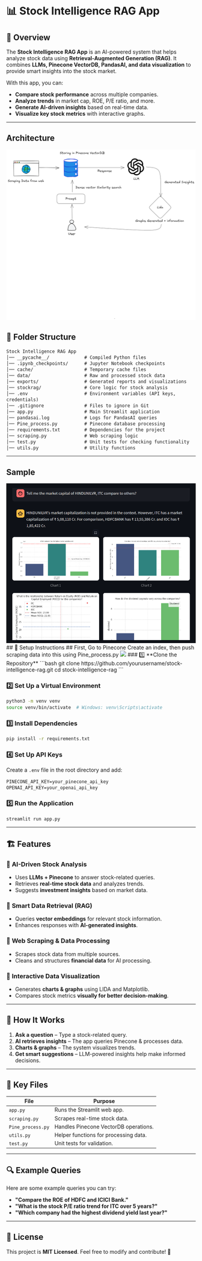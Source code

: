 # 📊 Stock Intelligence RAG App

## 🚀 Overview

The **Stock Intelligence RAG App** is an AI-powered system that helps analyze stock data using **Retrieval-Augmented Generation (RAG)**. It combines **LLMs, Pinecone VectorDB, PandasAI, and data visualization** to provide smart insights into the stock market.

With this app, you can:
- **Compare stock performance** across multiple companies.
- **Analyze trends** in market cap, ROE, P/E ratio, and more.
- **Generate AI-driven insights** based on real-time data.
- **Visualize key stock metrics** with interactive graphs.

---

## Architecture
<img src="img/im.png">

## 📂 Folder Structure

```
Stock Intelligence RAG App
│── __pycache__/             # Compiled Python files
│── .ipynb_checkpoints/      # Jupyter Notebook checkpoints
│── cache/                   # Temporary cache files
│── data/                    # Raw and processed stock data
│── exports/                 # Generated reports and visualizations
│── stockrag/                # Core logic for stock analysis
│── .env                     # Environment variables (API keys, credentials)
│── .gitignore               # Files to ignore in Git
│── app.py                   # Main Streamlit application
│── pandasai.log             # Logs for PandasAI queries
│── Pine_process.py          # Pinecone database processing
│── requirements.txt         # Dependencies for the project
│── scraping.py              # Web scraping logic
│── test.py                  # Unit tests for checking functionality
│── utils.py                 # Utility functions
```

---
## Sample 
<img src="img/Screenshot from 2025-03-26 13-12-17.png">
## 🔧 Setup Instructions
## First, Go to Pinecone
Create an index, then push scraping data into this using Pine_process.py
<img src="img/vectordb">
### 1️⃣ **Clone the Repository**
```bash
git clone https://github.com/yourusername/stock-intelligence-rag.git
cd stock-intelligence-rag
```

### 2️⃣ **Set Up a Virtual Environment**
```bash
python3 -m venv venv
source venv/bin/activate  # Windows: venv\Scripts\activate
```

### 3️⃣ **Install Dependencies**
```bash
pip install -r requirements.txt
```

### 4️⃣ **Set Up API Keys**
Create a `.env` file in the root directory and add:
```
PINECONE_API_KEY=your_pinecone_api_key
OPENAI_API_KEY=your_openai_api_key
```

### 5️⃣ **Run the Application**
```bash
streamlit run app.py
```

---

## 🏗️ Features

### 🔹 **AI-Driven Stock Analysis**
- Uses **LLMs + Pinecone** to answer stock-related queries.
- Retrieves **real-time stock data** and analyzes trends.
- Suggests **investment insights** based on market data.

### 🔹 **Smart Data Retrieval (RAG)**
- Queries **vector embeddings** for relevant stock information.
- Enhances responses with **AI-generated insights**.

### 🔹 **Web Scraping & Data Processing**
- Scrapes stock data from multiple sources.
- Cleans and structures **financial data** for AI processing.

### 🔹 **Interactive Data Visualization**
- Generates **charts & graphs** using LIDA and Matplotlib.
- Compares stock metrics **visually for better decision-making**.

---

## 📜 How It Works

1. **Ask a question** – Type a stock-related query.
2. **AI retrieves insights** – The app queries Pinecone & processes data.
3. **Charts & graphs** – The system visualizes trends.
4. **Get smart suggestions** – LLM-powered insights help make informed decisions.

---

## 📂 Key Files

| File            | Purpose |
|----------------|---------|
| `app.py`       | Runs the Streamlit web app. |
| `scraping.py`  | Scrapes real-time stock data. |
| `Pine_process.py` | Handles Pinecone VectorDB operations. |
| `utils.py`     | Helper functions for processing data. |
| `test.py`      | Unit tests for validation. |

---

## 🔍 Example Queries

Here are some example queries you can try:

- **"Compare the ROE of HDFC and ICICI Bank."**
- **"What is the stock P/E ratio trend for ITC over 5 years?"**
- **"Which company had the highest dividend yield last year?"**

---

## 📜 License
This project is **MIT Licensed**. Feel free to modify and contribute! 🚀
